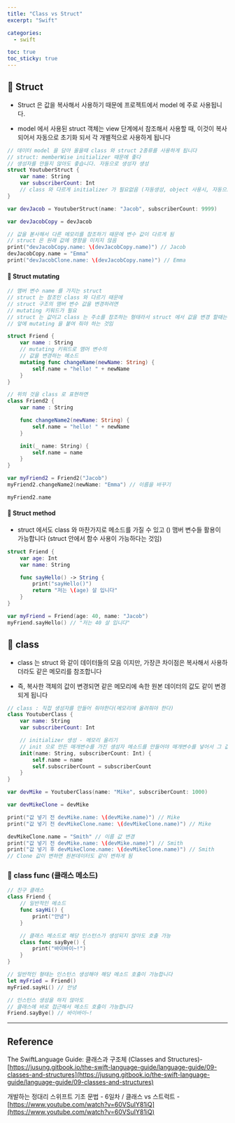 ```yaml
---
title: "Class vs Struct"
excerpt: "Swift"

categories:
  - swift

toc: true
toc_sticky: true
---
```


## 🔷 Struct

- Struct 은 값을 복사해서 사용하기 때문에 프로젝트에서 model 에 주로 사용됩니다.

- model 에서 사용된 struct 객체는 view 단계에서 참조해서 사용할 때, 이것이 복사되어서 자동으로 초기화 되서 각 개별적으로 사용하게 됩니다

```swift
// 데이터 model 을 담아 올을때 class 와 struct 2종류를 사용하게 됩니다
// struct: memberWise initializer 때문에 좋다
// 생성자를 만들지 않아도 좋습니다. 자동으로 생성자 생성
struct YoutuberStruct {
	var name: String
	var subscriberCount: Int
	// class 와 다르게 initializer 가 필요없음 (자동생성, object 사용시, 자동으로 메모리에 등록됨 )
}

var devJacob = YoutuberStruct(name: "Jacob", subscriberCount: 9999)

var devJacobCopy = devJacob

// 값을 볻사해서 다른 메모리를 참조하기 때문에 변수 값이 다르게 됨
// struct 은 원래 값에 영향을 미치지 않음
print("devJacobCopy.name: \(devJacobCopy.name)") // Jacob
devJacobCopy.name = "Emma"
print("devJacobClone.name: \(devJacobCopy.name)") // Emma

```

#### 🔶 Struct mutating

```swift
// 맴버 변수 name 를 가지는 struct
// struct 는 참조인 class 와 다르기 때문에
// struct 구조의 맴버 변수 값을 변경하려면
// mutating 키워드가 필요
// struct 는 값이고 class 는 주소를 참조하는 형태라서 struct 에서 값을 변경 할때는
// 앞에 mutating 을 붙여 줘야 하는 것임

struct Friend {
	var name : String
	// mutating 키워드로 맴머 변수의
	// 값을 변경하는 메소드
	mutating func changeName(newName: String) {
		self.name = "hello! " + newName
	}
}

// 위의 것을 class 로 표현하면
class Friend2 {
	var name : String

	func changeName2(newName: String) {
		self.name = "hello! " + newName
	}

	init(_ name: String) {
		self.name = name
	}
}

var myFriend2 = Friend2("Jacob")
myFriend2.changeName2(newName: "Emma") // 이름을 바꾸기

myFriend2.name

```

#### 🔶 Struct method

- struct 에서도 class 와 마찬가지로 메소드를 가질 수 있고 () 맴버 변수들 활용이 가능합니다 (struct 안에서 함수 사용이 가능하다는 것임)

```swift
struct Friend {
	var age: Int
	var name: String

	func sayHello() -> String {
		print("sayHello()")
		return "저는 \(age) 살 입니다"
	}
}

var myFriend = Friend(age: 40, name: "Jacob")
myFriend.sayHello() // "저는 40 살 입니다"
```

## 🔷 class

- class 는 struct 와 같이 데이터들의 모음 이지만, 가장큰 차이점은 복사해서 사용하더라도 같은 메모리를 참조합니다

- 즉, 복사한 객체의 값이 변경되면 같은 메모리에 속한 원본 데이터의 값도 같이 변경되게 됩니다

```swift
// class : 직접 생성자를 만들어 줘야한다(메모리에 올려줘야 한다)
class YoutuberClass {
	var name: String
	var subscriberCount: Int

	// initializer 생성 - 메모리 올리기
	// init 으로 만든 매개변수를 가진 생성자 메소드를 만들어야 매개변수를 넣어서 그 값을 가진 객체(object)를 만들 수 있다
	init(name: String, subscriberCount: Int) {
		self.name = name
		self.subscriberCount = subscriberCount
	}
}

var devMike = YoutuberClass(name: "Mike", subscriberCount: 1000)

var devMikeClone = devMike

print("값 넣기 전 devMike.name: \(devMike.name)") // Mike
print("값 넣기 전 devMikeClone.name: \(devMikeClone.name)") // Mike

devMikeClone.name = "Smith" // 이름 값 변경
print("값 넣기 전 devMike.name: \(devMike.name)") // Smith
print("값 넣기 후 devMikeClone.name: \(devMikeClone.name)") // Smith
// Clone 값이 변하면 원본데이터도 같이 변하게 됨
```

### 🔶 class func (클래스 메소드)

```swift
// 친구 클래스
class Friend {
	// 일반적인 메소드
	func sayHi() {
		print("안녕")
	}

	// 클래스 메소드로 해당 인스턴스가 생성되지 않아도 호출 가능
	class func sayBye() {
		print("바이바이~!")
	}
}

// 일반적인 형태는 인스턴스 생성해야 해당 메소드 호출이 가능합니다
let myFried = Friend()
myFried.sayHi() // 안녕

// 인스턴스 생성을 하지 않아도
// 클래스에 바로 접근해서 메소드 호출이 가능합니다
Friend.sayBye() // 바이바이~!
```

---

<!-- 🔶 🔷 📌 🔑  -->

## Reference

The SwiftLanguage Guide: 클래스과 구조체 (Classes and Structures)- [https://jusung.gitbook.io/the-swift-language-guide/language-guide/09-classes-and-structures](https://jusung.gitbook.io/the-swift-language-guide/language-guide/09-classes-and-structures)

개발하는 정대리 스위프트 기초 문법 - 6일차 / 클래스 vs 스트럭트 - [https://www.youtube.com/watch?v=60VSuIY81iQ](https://www.youtube.com/watch?v=60VSuIY81iQ)
